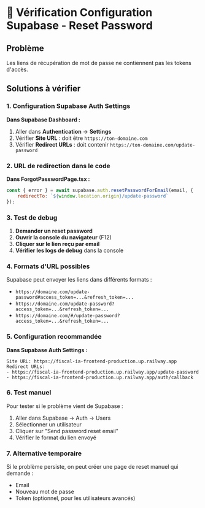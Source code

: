 # 🔧 Vérification Configuration Supabase - Reset Password

## Problème
Les liens de récupération de mot de passe ne contiennent pas les tokens d'accès.

## Solutions à vérifier

### 1. Configuration Supabase Auth Settings

**Dans Supabase Dashboard :**
1. Aller dans **Authentication** → **Settings**
2. Vérifier **Site URL** : doit être `https://ton-domaine.com`
3. Vérifier **Redirect URLs** : doit contenir `https://ton-domaine.com/update-password`

### 2. URL de redirection dans le code

**Dans ForgotPasswordPage.tsx :**
```javascript
const { error } = await supabase.auth.resetPasswordForEmail(email, {
    redirectTo: `${window.location.origin}/update-password`
});
```

### 3. Test de debug

1. **Demander un reset password**
2. **Ouvrir la console du navigateur** (F12)
3. **Cliquer sur le lien reçu par email**
4. **Vérifier les logs de debug** dans la console

### 4. Formats d'URL possibles

Supabase peut envoyer les liens dans différents formats :
- `https://domaine.com/update-password#access_token=...&refresh_token=...`
- `https://domaine.com/update-password?access_token=...&refresh_token=...`
- `https://domaine.com/#/update-password?access_token=...&refresh_token=...`

### 5. Configuration recommandée

**Dans Supabase Auth Settings :**
```
Site URL: https://fiscal-ia-frontend-production.up.railway.app
Redirect URLs: 
- https://fiscal-ia-frontend-production.up.railway.app/update-password
- https://fiscal-ia-frontend-production.up.railway.app/auth/callback
```

### 6. Test manuel

Pour tester si le problème vient de Supabase :
1. Aller dans Supabase → Auth → Users
2. Sélectionner un utilisateur
3. Cliquer sur "Send password reset email"
4. Vérifier le format du lien envoyé

### 7. Alternative temporaire

Si le problème persiste, on peut créer une page de reset manuel qui demande :
- Email
- Nouveau mot de passe
- Token (optionnel, pour les utilisateurs avancés) 